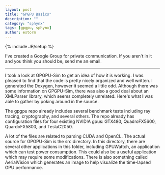 ```yaml
---
layout: post
title: "GPGPU Basics"
description: ""
category: "sphynx"
tags: [gpgpu, sphynx]
author: estorm
---
```

{% include JB/setup %}

I've created a Google Group for private communication. If you aren't in it and you think you should be, send me an email.

***

I took a look at GPGPU-Sim to get an idea of how it is working. I was pleased to find that the code is pretty nicely organized and well written. I generated the Doxygen, however it seemed a little odd. Although there was some information on GPGPU-Sim, there was also a good deal about an XMLParser library, which seems completely unrelated. Here's what I was able to gather by poking around in the source.

The gpgpu repo already includes several benchmark tests including ray tracing, cryptography, and several others. The repo already has configuration files for four existing NVIDIA gpus: GTX480, QuadroFX5600, QuardoFX5800, and TeslaC2050.

A lot of the files are related to parsing CUDA and OpenCL. The actual source for GPGPU-Sim is the src directory. In this directory, there are several other applications in this folder, including GPUWattch, an application which can test power consumption. This could also be a useful application which may require some modifications. There is also something called AerialVision which generates an image to help visualize the time-lapsed GPU performance. 
